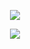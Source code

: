 <p align="center">
   <a href="https://discord.com/users/853406626011021312" target"blank_"><img src="https://img.shields.io/badge/discord%20-111111.svg?&style=for-the-badge&logo=discord&logoColor=white"></a>
  
</p>
<div align="center">
   <a href="https://discord.com/users/853406626011021312" target="_blank">
      <img src="[https://lanyard.cnrad.dev/api/853406626011021312">
   </a>
</div>
